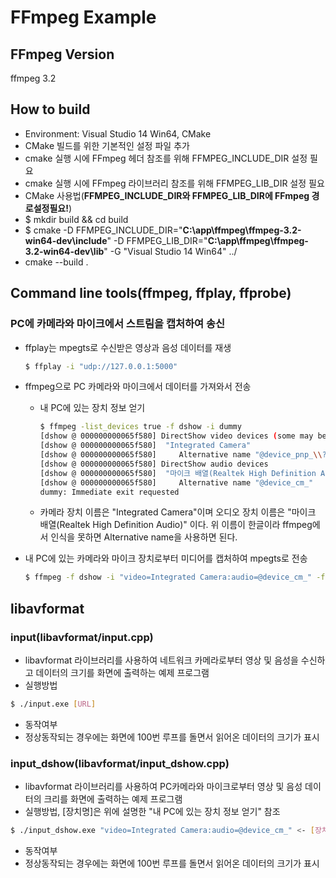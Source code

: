 # FFmpeg Example
## FFmpeg Version
ffmpeg 3.2
## How to build
- Environment: Visual Studio 14 Win64, CMake
- CMake 빌드를 위한 기본적인 설정 파일 추가
 - cmake 실행 시에 FFmpeg 헤더 참조를 위해 FFMPEG_INCLUDE_DIR 설정 필요
 - cmake 실행 시에 FFmpeg 라이브러리 참조를 위해 FFMPEG_LIB_DIR 설정 필요
- CMake 사용법(**FFMPEG_INCLUDE_DIR와 FFMPEG_LIB_DIR에 FFmpeg 경로설정필요!**)
 - $ mkdir build && cd build
 - $ cmake -D FFMPEG_INCLUDE_DIR="**C:\app\ffmpeg\ffmpeg-3.2-win64-dev\include**" -D FFMPEG_LIB_DIR="**C:\app\ffmpeg\ffmpeg-3.2-win64-dev\lib**" -G "Visual Studio 14 Win64" ../
 - cmake --build .

## Command line tools(ffmpeg, ffplay, ffprobe)
### PC에 카메라와 마이크에서 스트림을 캡처하여 송신
 - ffplay는 mpegts로 수신받은 영상과 음성 데이터를 재생

   ```sh
   $ ffplay -i "udp://127.0.0.1:5000"
   ```

 - ffmpeg으로 PC 카메라와 마이크에서 데이터를 가져와서 전송
   - 내 PC에 있는 장치 정보 얻기

     ```sh
     $ ffmpeg -list_devices true -f dshow -i dummy
     [dshow @ 000000000065f580] DirectShow video devices (some may be both video and audio devices)
     [dshow @ 000000000065f580]  "Integrated Camera"
     [dshow @ 000000000065f580]     Alternative name "@device_pnp_\\?\usb"
     [dshow @ 000000000065f580] DirectShow audio devices
     [dshow @ 000000000065f580]  "마이크 배열(Realtek High Definition Audio)"
     [dshow @ 000000000065f580]     Alternative name "@device_cm_"
     dummy: Immediate exit requested
     ```

    - 카메라 장치 이름은 "Integrated Camera"이며 오디오 장치 이름은 "마이크 배열(Realtek High Definition Audio)" 이다. 위 이름이 한글이라 ffmpeg에서 인식을 못하면 Alternative name을 사용하면 된다.
  - 내 PC에 있는 카메라와 마이크 장치로부터 미디어를 캡처하여 mpegts로 전송

    ```sh
    $ ffmpeg -f dshow -i "video=Integrated Camera:audio=@device_cm_" -f mpegts "udp://127.0.0.1:5000"
    ```

## libavformat
### input(libavformat/input.cpp)
- libavformat 라이브러리를 사용하여 네트워크 카메라로부터 영상 및 음성을 수신하고 데이터의 크기를 화면에 출력하는 예제 프로그램
- 실행방법

 ```sh
 $ ./input.exe [URL]
 ```
 
- 동작여부
 - 정상동작되는 경우에는 화면에 100번 루프를 돌면서 읽어온 데이터의 크기가 표시

### input_dshow(libavformat/input_dshow.cpp)
- libavformat 라이브러리를 사용하여 PC카메라와 마이크로부터 영상 및 음성 데이터의 크리를 화면에 출력하는 예제 프로그램
- 실행방법, [장치명]은 위에 설명한 "내 PC에 있는 장치 정보 얻기" 참조
 
 ```sh
 $ ./input_dshow.exe "video=Integrated Camera:audio=@device_cm_" <- [장치명]
 
 ```

- 동작여부
 - 정상동작되는 경우에는 화면에 100번 루프를 돌면서 읽어온 데이터의 크기가 표시
